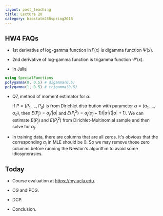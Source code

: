```yaml
---
layout: post_teaching
title: Lecture 20
category: biostatm280spring2018
---
```


## HW4 FAQs

* 1st derivative of log-gamma function $\ln \Gamma (x)$ is digamma function $\Psi(x)$.  

* 2nd derivative of log-gamma function is trigamma function $\Psi'(x)$. 

* In Julia  
```julia
using SpecialFunctions
polygamma(0, 0.5) # digamma(0.5)
polygamma(1, 0.5) # trigamma(0.5)
```

* Q7, method of moment estimator for $\alpha$.  

	If $P=(P_1, \ldots, P_d)$ is from Dirichlet distribution with parameter $\alpha = (\alpha_1, \ldots, \alpha_d)$, then $E(P_j) = \alpha_j / |\alpha|$ and $E(P_j^2) = \alpha_j (\alpha_j + 1) / |\alpha| / (|\alpha| + 1)$. We can estimate $E(P_j)$ and $E(P_j^2)$ from Dirichlet-Multinomial sample and then solve for $\alpha_j$.

* In training data, there are columns that are all zeros. It's obvious that the corresponding $\alpha_j$ in MLE should be 0. So we may remove those zero columns before running the Newton's algorithm to avoid some idiosyncrasies.  

## Today

* Course evaluation at <https://my.ucla.edu>.  

* CG and PCG.

* DCP.

* Conclusion.

